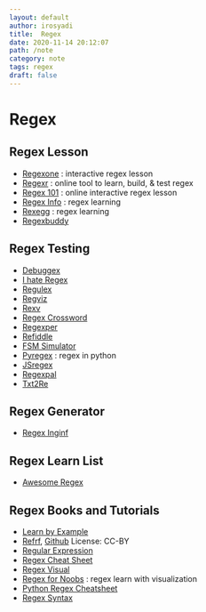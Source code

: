 ```yaml
---
layout: default
author: irosyadi
title:  Regex
date: 2020-11-14 20:12:07
path: /note
category: note
tags: regex
draft: false
---
```


# Regex

## Regex Lesson
- [Regexone](https://regexone.com/) : interactive regex lesson
- [Regexr](https://regexr.com/) : online tool to learn, build, & test regex
- [Regex 101](https://regex101.com/) : online interactive regex lesson
- [Regex Info](https://www.regular-expressions.info/) : regex learning
- [Rexegg](https://rexegg.com/) : regex learning
- [Regexbuddy](http://www.regexbuddy.com/)

## Regex Testing
- [Debuggex](https://www.debuggex.com/)
- [I hate Regex](https://ihateregex.io/)
- [Regulex](https://jex.im/regulex/)
- [Regviz](http://regviz.org/)
- [Rexv](http://www.rexv.org/)
- [Regex Crossword](https://regexcrossword.com/)
- [Regexper](https://regexper.com/)
- [Refiddle](http://refiddle.com/)
- [FSM Simulator](http://ivanzuzak.info/noam/webapps/fsm_simulator/)
- [Pyregex](http://www.pyregex.com/) : regex in python
- [JSregex](http://jsregex.com/)
- [Regexpal](https://www.regexpal.com/)
- [Txt2Re](http://www.txt2re.com/index_php3.html)

## Regex Generator
- [Regex Inginf](http://regex.inginf.units.it/)

## Regex Learn List
- [Awesome Regex](https://github.com/aloisdg/awesome-regex)

## Regex Books and Tutorials
- [Learn by Example](https://learnbyexample.github.io/books/)
- [Refrf](https://refrf.shreyasminocha.me/), [Github](https://github.com/shreyasminocha/regex-for-regular-folk) License: CC-BY
- [Regular Expression](https://www.princeton.edu/~mlovett/reference/Regular-Expressions.pdf)
- [Regex Cheat Sheet](https://cheatography.com/davechild/cheat-sheets/regular-expressions/)
- [Regex Visual](https://amitness.com/regex/)
- [Regex for Noobs](https://www.janmeppe.com/blog/regex-for-noobs/) : regex learn with visualization
- [Python Regex Cheatsheet](https://learnbyexample.github.io/python-regex-cheatsheet/)
- [Regex Syntax](http://www.greenend.org.uk/rjk/tech/regexp.html)
